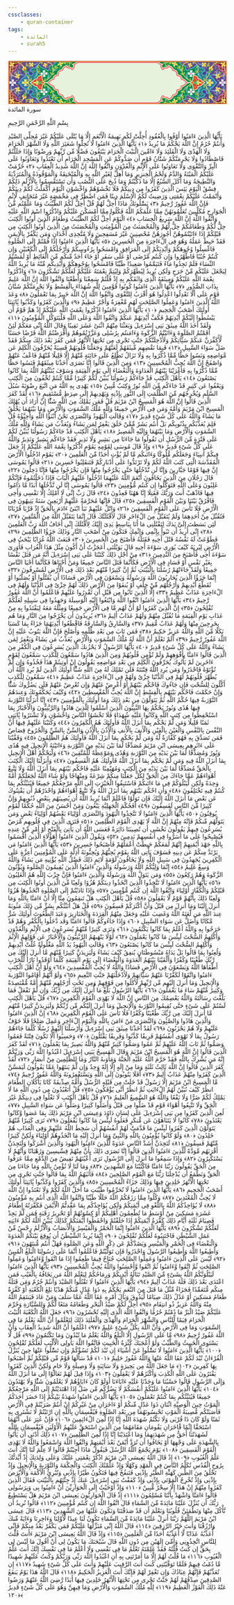 ```yaml
---
cssclasses:
    - quran-container
tags:
    - المائدة
    - surah5
---
```

<div class="quran-container">
<span class="second-border"></span>
<span class="border"></span>
<div class="head-container">
<img src="https://raw.githubusercontent.com/LORDyyyyy/obsidian-the_quran_vault/main/src/webview/surah_head.png" height=100>
<div class="surah-name">
<span class="surah-name-fnt">سورة المائدة</span>
</div>
</div>
<div class="quran-content">
<div class="name-of-god"> <p> بِسْمِ اللَّهِ الرَّحْمَنِ الرَّحِيمِ </p></div>
<p>
<span class="sign" id="f1">يَأَيُّهَا الَّذِينَ ءَامَنُوا أَوْفُوا بِالْعُقُودِ أُحِلَّتْ لَكُم بَهِيمَةُ الْأَنْعَمِ إِلَّا مَا يُتْلَى عَلَيْكُمْ غَيْرَ مُحِلِّى الصَّيْدِ وَأَنتُمْ حُرُمٌ إِنَّ اللَّهَ يَحْكُمُ مَا يُرِيدُ <span>﴿</span>١<span>﴾</span></span>
<span class="sign" id="f2">يَأَيُّهَا الَّذِينَ ءَامَنُوا لَا تُحِلُّوا شَعَئِرَ اللَّهِ وَلَا الشَّهْرَ الْحَرَامَ وَلَا الْهَدْىَ وَلَا الْقَلَئِدَ وَلَا ءَامِّينَ الْبَيْتَ الْحَرَامَ يَبْتَغُونَ فَضْلًا مِّن رَّبِّهِمْ وَرِضْوَنًا وَإِذَا حَلَلْتُمْ فَاصْطَادُوا وَلَا يَجْرِمَنَّكُمْ شَنََٔانُ قَوْمٍ أَن صَدُّوكُمْ عَنِ الْمَسْجِدِ الْحَرَامِ أَن تَعْتَدُوا وَتَعَاوَنُوا عَلَى الْبِرِّ وَالتَّقْوَى وَلَا تَعَاوَنُوا عَلَى الْإِثْمِ وَالْعُدْوَنِ وَاتَّقُوا اللَّهَ إِنَّ اللَّهَ شَدِيدُ الْعِقَابِ <span>﴿</span>٢<span>﴾</span></span>
<span class="sign" id="f3">حُرِّمَتْ عَلَيْكُمُ الْمَيْتَةُ وَالدَّمُ وَلَحْمُ الْخِنزِيرِ وَمَا أُهِلَّ لِغَيْرِ اللَّهِ بِهِ وَالْمُنْخَنِقَةُ وَالْمَوْقُوذَةُ وَالْمُتَرَدِّيَةُ وَالنَّطِيحَةُ وَمَا أَكَلَ السَّبُعُ إِلَّا مَا ذَكَّيْتُمْ وَمَا ذُبِحَ عَلَى النُّصُبِ وَأَن تَسْتَقْسِمُوا بِالْأَزْلَمِ ذَلِكُمْ فِسْقٌ الْيَوْمَ يَئِسَ الَّذِينَ كَفَرُوا مِن دِينِكُمْ فَلَا تَخْشَوْهُمْ وَاخْشَوْنِ الْيَوْمَ أَكْمَلْتُ لَكُمْ دِينَكُمْ وَأَتْمَمْتُ عَلَيْكُمْ نِعْمَتِى وَرَضِيتُ لَكُمُ الْإِسْلَمَ دِينًا فَمَنِ اضْطُرَّ فِى مَخْمَصَةٍ غَيْرَ مُتَجَانِفٍ لِّإِثْمٍ فَإِنَّ اللَّهَ غَفُورٌ رَّحِيمٌ <span>﴿</span>٣<span>﴾</span></span>
<span class="sign" id="f4">يَسَْٔلُونَكَ مَاذَا أُحِلَّ لَهُمْ قُلْ أُحِلَّ لَكُمُ الطَّيِّبَتُ وَمَا عَلَّمْتُم مِّنَ الْجَوَارِحِ مُكَلِّبِينَ تُعَلِّمُونَهُنَّ مِمَّا عَلَّمَكُمُ اللَّهُ فَكُلُوا مِمَّا أَمْسَكْنَ عَلَيْكُمْ وَاذْكُرُوا اسْمَ اللَّهِ عَلَيْهِ وَاتَّقُوا اللَّهَ إِنَّ اللَّهَ سَرِيعُ الْحِسَابِ <span>﴿</span>٤<span>﴾</span></span>
<span class="sign" id="f5">الْيَوْمَ أُحِلَّ لَكُمُ الطَّيِّبَتُ وَطَعَامُ الَّذِينَ أُوتُوا الْكِتَبَ حِلٌّ لَّكُمْ وَطَعَامُكُمْ حِلٌّ لَّهُمْ وَالْمُحْصَنَتُ مِنَ الْمُؤْمِنَتِ وَالْمُحْصَنَتُ مِنَ الَّذِينَ أُوتُوا الْكِتَبَ مِن قَبْلِكُمْ إِذَا ءَاتَيْتُمُوهُنَّ أُجُورَهُنَّ مُحْصِنِينَ غَيْرَ مُسَفِحِينَ وَلَا مُتَّخِذِى أَخْدَانٍ وَمَن يَكْفُرْ بِالْإِيمَنِ فَقَدْ حَبِطَ عَمَلُهُ وَهُوَ فِى الْءَاخِرَةِ مِنَ الْخَسِرِينَ <span>﴿</span>٥<span>﴾</span></span>
<span class="sign" id="f6">يَأَيُّهَا الَّذِينَ ءَامَنُوا إِذَا قُمْتُمْ إِلَى الصَّلَوةِ فَاغْسِلُوا وُجُوهَكُمْ وَأَيْدِيَكُمْ إِلَى الْمَرَافِقِ وَامْسَحُوا بِرُءُوسِكُمْ وَأَرْجُلَكُمْ إِلَى الْكَعْبَيْنِ وَإِن كُنتُمْ جُنُبًا فَاطَّهَّرُوا وَإِن كُنتُم مَّرْضَى أَوْ عَلَى سَفَرٍ أَوْ جَاءَ أَحَدٌ مِّنكُم مِّنَ الْغَائِطِ أَوْ لَمَسْتُمُ النِّسَاءَ فَلَمْ تَجِدُوا مَاءً فَتَيَمَّمُوا صَعِيدًا طَيِّبًا فَامْسَحُوا بِوُجُوهِكُمْ وَأَيْدِيكُم مِّنْهُ مَا يُرِيدُ اللَّهُ لِيَجْعَلَ عَلَيْكُم مِّنْ حَرَجٍ وَلَكِن يُرِيدُ لِيُطَهِّرَكُمْ وَلِيُتِمَّ نِعْمَتَهُ عَلَيْكُمْ لَعَلَّكُمْ تَشْكُرُونَ <span>﴿</span>٦<span>﴾</span></span>
<span class="sign" id="f7">وَاذْكُرُوا نِعْمَةَ اللَّهِ عَلَيْكُمْ وَمِيثَقَهُ الَّذِى وَاثَقَكُم بِهِ إِذْ قُلْتُمْ سَمِعْنَا وَأَطَعْنَا وَاتَّقُوا اللَّهَ إِنَّ اللَّهَ عَلِيمٌ بِذَاتِ الصُّدُورِ <span>﴿</span>٧<span>﴾</span></span>
<span class="sign" id="f8">يَأَيُّهَا الَّذِينَ ءَامَنُوا كُونُوا قَوَّمِينَ لِلَّهِ شُهَدَاءَ بِالْقِسْطِ وَلَا يَجْرِمَنَّكُمْ شَنََٔانُ قَوْمٍ عَلَى أَلَّا تَعْدِلُوا اعْدِلُوا هُوَ أَقْرَبُ لِلتَّقْوَى وَاتَّقُوا اللَّهَ إِنَّ اللَّهَ خَبِيرٌ بِمَا تَعْمَلُونَ <span>﴿</span>٨<span>﴾</span></span>
<span class="sign" id="f9">وَعَدَ اللَّهُ الَّذِينَ ءَامَنُوا وَعَمِلُوا الصَّلِحَتِ لَهُم مَّغْفِرَةٌ وَأَجْرٌ عَظِيمٌ <span>﴿</span>٩<span>﴾</span></span>
<span class="sign" id="f10">وَالَّذِينَ كَفَرُوا وَكَذَّبُوا بَِٔايَتِنَا أُولَئِكَ أَصْحَبُ الْجَحِيمِ <span>﴿</span>١۰<span>﴾</span></span>
<span class="sign" id="f11">يَأَيُّهَا الَّذِينَ ءَامَنُوا اذْكُرُوا نِعْمَتَ اللَّهِ عَلَيْكُمْ إِذْ هَمَّ قَوْمٌ أَن يَبْسُطُوا إِلَيْكُمْ أَيْدِيَهُمْ فَكَفَّ أَيْدِيَهُمْ عَنكُمْ وَاتَّقُوا اللَّهَ وَعَلَى اللَّهِ فَلْيَتَوَكَّلِ الْمُؤْمِنُونَ <span>﴿</span>١١<span>﴾</span></span>
<span class="sign" id="f12">وَلَقَدْ أَخَذَ اللَّهُ مِيثَقَ بَنِى إِسْرَءِيلَ وَبَعَثْنَا مِنْهُمُ اثْنَىْ عَشَرَ نَقِيبًا وَقَالَ اللَّهُ إِنِّى مَعَكُمْ لَئِنْ أَقَمْتُمُ الصَّلَوةَ وَءَاتَيْتُمُ الزَّكَوةَ وَءَامَنتُم بِرُسُلِى وَعَزَّرْتُمُوهُمْ وَأَقْرَضْتُمُ اللَّهَ قَرْضًا حَسَنًا لَّأُكَفِّرَنَّ عَنكُمْ سَئَِّاتِكُمْ وَلَأُدْخِلَنَّكُمْ جَنَّتٍ تَجْرِى مِن تَحْتِهَا الْأَنْهَرُ فَمَن كَفَرَ بَعْدَ ذَلِكَ مِنكُمْ فَقَدْ ضَلَّ سَوَاءَ السَّبِيلِ <span>﴿</span>١٢<span>﴾</span></span>
<span class="sign" id="f13">فَبِمَا نَقْضِهِم مِّيثَقَهُمْ لَعَنَّهُمْ وَجَعَلْنَا قُلُوبَهُمْ قَسِيَةً يُحَرِّفُونَ الْكَلِمَ عَن مَّوَاضِعِهِ وَنَسُوا حَظًّا مِّمَّا ذُكِّرُوا بِهِ وَلَا تَزَالُ تَطَّلِعُ عَلَى خَائِنَةٍ مِّنْهُمْ إِلَّا قَلِيلًا مِّنْهُمْ فَاعْفُ عَنْهُمْ وَاصْفَحْ إِنَّ اللَّهَ يُحِبُّ الْمُحْسِنِينَ <span>﴿</span>١٣<span>﴾</span></span>
<span class="sign" id="f14">وَمِنَ الَّذِينَ قَالُوا إِنَّا نَصَرَى أَخَذْنَا مِيثَقَهُمْ فَنَسُوا حَظًّا مِّمَّا ذُكِّرُوا بِهِ فَأَغْرَيْنَا بَيْنَهُمُ الْعَدَاوَةَ وَالْبَغْضَاءَ إِلَى يَوْمِ الْقِيَمَةِ وَسَوْفَ يُنَبِّئُهُمُ اللَّهُ بِمَا كَانُوا يَصْنَعُونَ <span>﴿</span>١٤<span>﴾</span></span>
<span class="sign" id="f15">يَأَهْلَ الْكِتَبِ قَدْ جَاءَكُمْ رَسُولُنَا يُبَيِّنُ لَكُمْ كَثِيرًا مِّمَّا كُنتُمْ تُخْفُونَ مِنَ الْكِتَبِ وَيَعْفُوا عَن كَثِيرٍ قَدْ جَاءَكُم مِّنَ اللَّهِ نُورٌ وَكِتَبٌ مُّبِينٌ <span>﴿</span>١٥<span>﴾</span></span>
<span class="sign" id="f16">يَهْدِى بِهِ اللَّهُ مَنِ اتَّبَعَ رِضْوَنَهُ سُبُلَ السَّلَمِ وَيُخْرِجُهُم مِّنَ الظُّلُمَتِ إِلَى النُّورِ بِإِذْنِهِ وَيَهْدِيهِمْ إِلَى صِرَطٍ مُّسْتَقِيمٍ <span>﴿</span>١٦<span>﴾</span></span>
<span class="sign" id="f17">لَّقَدْ كَفَرَ الَّذِينَ قَالُوا إِنَّ اللَّهَ هُوَ الْمَسِيحُ ابْنُ مَرْيَمَ قُلْ فَمَن يَمْلِكُ مِنَ اللَّهِ شَئًْا إِنْ أَرَادَ أَن يُهْلِكَ الْمَسِيحَ ابْنَ مَرْيَمَ وَأُمَّهُ وَمَن فِى الْأَرْضِ جَمِيعًا وَلِلَّهِ مُلْكُ السَّمَوَتِ وَالْأَرْضِ وَمَا بَيْنَهُمَا يَخْلُقُ مَا يَشَاءُ وَاللَّهُ عَلَى كُلِّ شَىْءٍ قَدِيرٌ <span>﴿</span>١٧<span>﴾</span></span>
<span class="sign" id="f18">وَقَالَتِ الْيَهُودُ وَالنَّصَرَى نَحْنُ أَبْنَؤُا اللَّهِ وَأَحِبَّؤُهُ قُلْ فَلِمَ يُعَذِّبُكُم بِذُنُوبِكُم بَلْ أَنتُم بَشَرٌ مِّمَّنْ خَلَقَ يَغْفِرُ لِمَن يَشَاءُ وَيُعَذِّبُ مَن يَشَاءُ وَلِلَّهِ مُلْكُ السَّمَوَتِ وَالْأَرْضِ وَمَا بَيْنَهُمَا وَإِلَيْهِ الْمَصِيرُ <span>﴿</span>١٨<span>﴾</span></span>
<span class="sign" id="f19">يَأَهْلَ الْكِتَبِ قَدْ جَاءَكُمْ رَسُولُنَا يُبَيِّنُ لَكُمْ عَلَى فَتْرَةٍ مِّنَ الرُّسُلِ أَن تَقُولُوا مَا جَاءَنَا مِن بَشِيرٍ وَلَا نَذِيرٍ فَقَدْ جَاءَكُم بَشِيرٌ وَنَذِيرٌ وَاللَّهُ عَلَى كُلِّ شَىْءٍ قَدِيرٌ <span>﴿</span>١٩<span>﴾</span></span>
<span class="sign" id="f20">وَإِذْ قَالَ مُوسَى لِقَوْمِهِ يَقَوْمِ اذْكُرُوا نِعْمَةَ اللَّهِ عَلَيْكُمْ إِذْ جَعَلَ فِيكُمْ أَنبِيَاءَ وَجَعَلَكُم مُّلُوكًا وَءَاتَىكُم مَّا لَمْ يُؤْتِ أَحَدًا مِّنَ الْعَلَمِينَ <span>﴿</span>٢۰<span>﴾</span></span>
<span class="sign" id="f21">يَقَوْمِ ادْخُلُوا الْأَرْضَ الْمُقَدَّسَةَ الَّتِى كَتَبَ اللَّهُ لَكُمْ وَلَا تَرْتَدُّوا عَلَى أَدْبَارِكُمْ فَتَنقَلِبُوا خَسِرِينَ <span>﴿</span>٢١<span>﴾</span></span>
<span class="sign" id="f22">قَالُوا يَمُوسَى إِنَّ فِيهَا قَوْمًا جَبَّارِينَ وَإِنَّا لَن نَّدْخُلَهَا حَتَّى يَخْرُجُوا مِنْهَا فَإِن يَخْرُجُوا مِنْهَا فَإِنَّا دَخِلُونَ <span>﴿</span>٢٢<span>﴾</span></span>
<span class="sign" id="f23">قَالَ رَجُلَانِ مِنَ الَّذِينَ يَخَافُونَ أَنْعَمَ اللَّهُ عَلَيْهِمَا ادْخُلُوا عَلَيْهِمُ الْبَابَ فَإِذَا دَخَلْتُمُوهُ فَإِنَّكُمْ غَلِبُونَ وَعَلَى اللَّهِ فَتَوَكَّلُوا إِن كُنتُم مُّؤْمِنِينَ <span>﴿</span>٢٣<span>﴾</span></span>
<span class="sign" id="f24">قَالُوا يَمُوسَى إِنَّا لَن نَّدْخُلَهَا أَبَدًا مَّا دَامُوا فِيهَا فَاذْهَبْ أَنتَ وَرَبُّكَ فَقَتِلَا إِنَّا هَهُنَا قَعِدُونَ <span>﴿</span>٢٤<span>﴾</span></span>
<span class="sign" id="f25">قَالَ رَبِّ إِنِّى لَا أَمْلِكُ إِلَّا نَفْسِى وَأَخِى فَافْرُقْ بَيْنَنَا وَبَيْنَ الْقَوْمِ الْفَسِقِينَ <span>﴿</span>٢٥<span>﴾</span></span>
<span class="sign" id="f26">قَالَ فَإِنَّهَا مُحَرَّمَةٌ عَلَيْهِمْ أَرْبَعِينَ سَنَةً يَتِيهُونَ فِى الْأَرْضِ فَلَا تَأْسَ عَلَى الْقَوْمِ الْفَسِقِينَ <span>﴿</span>٢٦<span>﴾</span></span>
<span class="sign" id="f27">وَاتْلُ عَلَيْهِمْ نَبَأَ ابْنَىْ ءَادَمَ بِالْحَقِّ إِذْ قَرَّبَا قُرْبَانًا فَتُقُبِّلَ مِنْ أَحَدِهِمَا وَلَمْ يُتَقَبَّلْ مِنَ الْءَاخَرِ قَالَ لَأَقْتُلَنَّكَ قَالَ إِنَّمَا يَتَقَبَّلُ اللَّهُ مِنَ الْمُتَّقِينَ <span>﴿</span>٢٧<span>﴾</span></span>
<span class="sign" id="f28">لَئِن بَسَطتَ إِلَىَّ يَدَكَ لِتَقْتُلَنِى مَا أَنَا بِبَاسِطٍ يَدِىَ إِلَيْكَ لِأَقْتُلَكَ إِنِّى أَخَافُ اللَّهَ رَبَّ الْعَلَمِينَ <span>﴿</span>٢٨<span>﴾</span></span>
<span class="sign" id="f29">إِنِّى أُرِيدُ أَن تَبُوأَ بِإِثْمِى وَإِثْمِكَ فَتَكُونَ مِنْ أَصْحَبِ النَّارِ وَذَلِكَ جَزَؤُا الظَّلِمِينَ <span>﴿</span>٢٩<span>﴾</span></span>
<span class="sign" id="f30">فَطَوَّعَتْ لَهُ نَفْسُهُ قَتْلَ أَخِيهِ فَقَتَلَهُ فَأَصْبَحَ مِنَ الْخَسِرِينَ <span>﴿</span>٣۰<span>﴾</span></span>
<span class="sign" id="f31">فَبَعَثَ اللَّهُ غُرَابًا يَبْحَثُ فِى الْأَرْضِ لِيُرِيَهُ كَيْفَ يُوَرِى سَوْءَةَ أَخِيهِ قَالَ يَوَيْلَتَى أَعَجَزْتُ أَنْ أَكُونَ مِثْلَ هَذَا الْغُرَابِ فَأُوَرِىَ سَوْءَةَ أَخِى فَأَصْبَحَ مِنَ النَّدِمِينَ <span>﴿</span>٣١<span>﴾</span></span>
<span class="sign" id="f32">مِنْ أَجْلِ ذَلِكَ كَتَبْنَا عَلَى بَنِى إِسْرَءِيلَ أَنَّهُ مَن قَتَلَ نَفْسًا بِغَيْرِ نَفْسٍ أَوْ فَسَادٍ فِى الْأَرْضِ فَكَأَنَّمَا قَتَلَ النَّاسَ جَمِيعًا وَمَنْ أَحْيَاهَا فَكَأَنَّمَا أَحْيَا النَّاسَ جَمِيعًا وَلَقَدْ جَاءَتْهُمْ رُسُلُنَا بِالْبَيِّنَتِ ثُمَّ إِنَّ كَثِيرًا مِّنْهُم بَعْدَ ذَلِكَ فِى الْأَرْضِ لَمُسْرِفُونَ <span>﴿</span>٣٢<span>﴾</span></span>
<span class="sign" id="f33">إِنَّمَا جَزَؤُا الَّذِينَ يُحَارِبُونَ اللَّهَ وَرَسُولَهُ وَيَسْعَوْنَ فِى الْأَرْضِ فَسَادًا أَن يُقَتَّلُوا أَوْ يُصَلَّبُوا أَوْ تُقَطَّعَ أَيْدِيهِمْ وَأَرْجُلُهُم مِّنْ خِلَفٍ أَوْ يُنفَوْا مِنَ الْأَرْضِ ذَلِكَ لَهُمْ خِزْىٌ فِى الدُّنْيَا وَلَهُمْ فِى الْءَاخِرَةِ عَذَابٌ عَظِيمٌ <span>﴿</span>٣٣<span>﴾</span></span>
<span class="sign" id="f34">إِلَّا الَّذِينَ تَابُوا مِن قَبْلِ أَن تَقْدِرُوا عَلَيْهِمْ فَاعْلَمُوا أَنَّ اللَّهَ غَفُورٌ رَّحِيمٌ <span>﴿</span>٣٤<span>﴾</span></span>
<span class="sign" id="f35">يَأَيُّهَا الَّذِينَ ءَامَنُوا اتَّقُوا اللَّهَ وَابْتَغُوا إِلَيْهِ الْوَسِيلَةَ وَجَهِدُوا فِى سَبِيلِهِ لَعَلَّكُمْ تُفْلِحُونَ <span>﴿</span>٣٥<span>﴾</span></span>
<span class="sign" id="f36">إِنَّ الَّذِينَ كَفَرُوا لَوْ أَنَّ لَهُم مَّا فِى الْأَرْضِ جَمِيعًا وَمِثْلَهُ مَعَهُ لِيَفْتَدُوا بِهِ مِنْ عَذَابِ يَوْمِ الْقِيَمَةِ مَا تُقُبِّلَ مِنْهُمْ وَلَهُمْ عَذَابٌ أَلِيمٌ <span>﴿</span>٣٦<span>﴾</span></span>
<span class="sign" id="f37">يُرِيدُونَ أَن يَخْرُجُوا مِنَ النَّارِ وَمَا هُم بِخَرِجِينَ مِنْهَا وَلَهُمْ عَذَابٌ مُّقِيمٌ <span>﴿</span>٣٧<span>﴾</span></span>
<span class="sign" id="f38">وَالسَّارِقُ وَالسَّارِقَةُ فَاقْطَعُوا أَيْدِيَهُمَا جَزَاءً بِمَا كَسَبَا نَكَلًا مِّنَ اللَّهِ وَاللَّهُ عَزِيزٌ حَكِيمٌ <span>﴿</span>٣٨<span>﴾</span></span>
<span class="sign" id="f39">فَمَن تَابَ مِن بَعْدِ ظُلْمِهِ وَأَصْلَحَ فَإِنَّ اللَّهَ يَتُوبُ عَلَيْهِ إِنَّ اللَّهَ غَفُورٌ رَّحِيمٌ <span>﴿</span>٣٩<span>﴾</span></span>
<span class="sign" id="f40">أَلَمْ تَعْلَمْ أَنَّ اللَّهَ لَهُ مُلْكُ السَّمَوَتِ وَالْأَرْضِ يُعَذِّبُ مَن يَشَاءُ وَيَغْفِرُ لِمَن يَشَاءُ وَاللَّهُ عَلَى كُلِّ شَىْءٍ قَدِيرٌ <span>﴿</span>٤۰<span>﴾</span></span>
<span class="sign" id="f41">يَأَيُّهَا الرَّسُولُ لَا يَحْزُنكَ الَّذِينَ يُسَرِعُونَ فِى الْكُفْرِ مِنَ الَّذِينَ قَالُوا ءَامَنَّا بِأَفْوَهِهِمْ وَلَمْ تُؤْمِن قُلُوبُهُمْ وَمِنَ الَّذِينَ هَادُوا سَمَّعُونَ لِلْكَذِبِ سَمَّعُونَ لِقَوْمٍ ءَاخَرِينَ لَمْ يَأْتُوكَ يُحَرِّفُونَ الْكَلِمَ مِن بَعْدِ مَوَاضِعِهِ يَقُولُونَ إِنْ أُوتِيتُمْ هَذَا فَخُذُوهُ وَإِن لَّمْ تُؤْتَوْهُ فَاحْذَرُوا وَمَن يُرِدِ اللَّهُ فِتْنَتَهُ فَلَن تَمْلِكَ لَهُ مِنَ اللَّهِ شَئًْا أُولَئِكَ الَّذِينَ لَمْ يُرِدِ اللَّهُ أَن يُطَهِّرَ قُلُوبَهُمْ لَهُمْ فِى الدُّنْيَا خِزْىٌ وَلَهُمْ فِى الْءَاخِرَةِ عَذَابٌ عَظِيمٌ <span>﴿</span>٤١<span>﴾</span></span>
<span class="sign" id="f42">سَمَّعُونَ لِلْكَذِبِ أَكَّلُونَ لِلسُّحْتِ فَإِن جَاءُوكَ فَاحْكُم بَيْنَهُمْ أَوْ أَعْرِضْ عَنْهُمْ وَإِن تُعْرِضْ عَنْهُمْ فَلَن يَضُرُّوكَ شَئًْا وَإِنْ حَكَمْتَ فَاحْكُم بَيْنَهُم بِالْقِسْطِ إِنَّ اللَّهَ يُحِبُّ الْمُقْسِطِينَ <span>﴿</span>٤٢<span>﴾</span></span>
<span class="sign" id="f43">وَكَيْفَ يُحَكِّمُونَكَ وَعِندَهُمُ التَّوْرَىةُ فِيهَا حُكْمُ اللَّهِ ثُمَّ يَتَوَلَّوْنَ مِن بَعْدِ ذَلِكَ وَمَا أُولَئِكَ بِالْمُؤْمِنِينَ <span>﴿</span>٤٣<span>﴾</span></span>
<span class="sign" id="f44">إِنَّا أَنزَلْنَا التَّوْرَىةَ فِيهَا هُدًى وَنُورٌ يَحْكُمُ بِهَا النَّبِيُّونَ الَّذِينَ أَسْلَمُوا لِلَّذِينَ هَادُوا وَالرَّبَّنِيُّونَ وَالْأَحْبَارُ بِمَا اسْتُحْفِظُوا مِن كِتَبِ اللَّهِ وَكَانُوا عَلَيْهِ شُهَدَاءَ فَلَا تَخْشَوُا النَّاسَ وَاخْشَوْنِ وَلَا تَشْتَرُوا بَِٔايَتِى ثَمَنًا قَلِيلًا وَمَن لَّمْ يَحْكُم بِمَا أَنزَلَ اللَّهُ فَأُولَئِكَ هُمُ الْكَفِرُونَ <span>﴿</span>٤٤<span>﴾</span></span>
<span class="sign" id="f45">وَكَتَبْنَا عَلَيْهِمْ فِيهَا أَنَّ النَّفْسَ بِالنَّفْسِ وَالْعَيْنَ بِالْعَيْنِ وَالْأَنفَ بِالْأَنفِ وَالْأُذُنَ بِالْأُذُنِ وَالسِّنَّ بِالسِّنِّ وَالْجُرُوحَ قِصَاصٌ فَمَن تَصَدَّقَ بِهِ فَهُوَ كَفَّارَةٌ لَّهُ وَمَن لَّمْ يَحْكُم بِمَا أَنزَلَ اللَّهُ فَأُولَئِكَ هُمُ الظَّلِمُونَ <span>﴿</span>٤٥<span>﴾</span></span>
<span class="sign" id="f46">وَقَفَّيْنَا عَلَى ءَاثَرِهِم بِعِيسَى ابْنِ مَرْيَمَ مُصَدِّقًا لِّمَا بَيْنَ يَدَيْهِ مِنَ التَّوْرَىةِ وَءَاتَيْنَهُ الْإِنجِيلَ فِيهِ هُدًى وَنُورٌ وَمُصَدِّقًا لِّمَا بَيْنَ يَدَيْهِ مِنَ التَّوْرَىةِ وَهُدًى وَمَوْعِظَةً لِّلْمُتَّقِينَ <span>﴿</span>٤٦<span>﴾</span></span>
<span class="sign" id="f47">وَلْيَحْكُمْ أَهْلُ الْإِنجِيلِ بِمَا أَنزَلَ اللَّهُ فِيهِ وَمَن لَّمْ يَحْكُم بِمَا أَنزَلَ اللَّهُ فَأُولَئِكَ هُمُ الْفَسِقُونَ <span>﴿</span>٤٧<span>﴾</span></span>
<span class="sign" id="f48">وَأَنزَلْنَا إِلَيْكَ الْكِتَبَ بِالْحَقِّ مُصَدِّقًا لِّمَا بَيْنَ يَدَيْهِ مِنَ الْكِتَبِ وَمُهَيْمِنًا عَلَيْهِ فَاحْكُم بَيْنَهُم بِمَا أَنزَلَ اللَّهُ وَلَا تَتَّبِعْ أَهْوَاءَهُمْ عَمَّا جَاءَكَ مِنَ الْحَقِّ لِكُلٍّ جَعَلْنَا مِنكُمْ شِرْعَةً وَمِنْهَاجًا وَلَوْ شَاءَ اللَّهُ لَجَعَلَكُمْ أُمَّةً وَحِدَةً وَلَكِن لِّيَبْلُوَكُمْ فِى مَا ءَاتَىكُمْ فَاسْتَبِقُوا الْخَيْرَتِ إِلَى اللَّهِ مَرْجِعُكُمْ جَمِيعًا فَيُنَبِّئُكُم بِمَا كُنتُمْ فِيهِ تَخْتَلِفُونَ <span>﴿</span>٤٨<span>﴾</span></span>
<span class="sign" id="f49">وَأَنِ احْكُم بَيْنَهُم بِمَا أَنزَلَ اللَّهُ وَلَا تَتَّبِعْ أَهْوَاءَهُمْ وَاحْذَرْهُمْ أَن يَفْتِنُوكَ عَن بَعْضِ مَا أَنزَلَ اللَّهُ إِلَيْكَ فَإِن تَوَلَّوْا فَاعْلَمْ أَنَّمَا يُرِيدُ اللَّهُ أَن يُصِيبَهُم بِبَعْضِ ذُنُوبِهِمْ وَإِنَّ كَثِيرًا مِّنَ النَّاسِ لَفَسِقُونَ <span>﴿</span>٤٩<span>﴾</span></span>
<span class="sign" id="f50">أَفَحُكْمَ الْجَهِلِيَّةِ يَبْغُونَ وَمَنْ أَحْسَنُ مِنَ اللَّهِ حُكْمًا لِّقَوْمٍ يُوقِنُونَ <span>﴿</span>٥۰<span>﴾</span></span>
<span class="sign" id="f51">يَأَيُّهَا الَّذِينَ ءَامَنُوا لَا تَتَّخِذُوا الْيَهُودَ وَالنَّصَرَى أَوْلِيَاءَ بَعْضُهُمْ أَوْلِيَاءُ بَعْضٍ وَمَن يَتَوَلَّهُم مِّنكُمْ فَإِنَّهُ مِنْهُمْ إِنَّ اللَّهَ لَا يَهْدِى الْقَوْمَ الظَّلِمِينَ <span>﴿</span>٥١<span>﴾</span></span>
<span class="sign" id="f52">فَتَرَى الَّذِينَ فِى قُلُوبِهِم مَّرَضٌ يُسَرِعُونَ فِيهِمْ يَقُولُونَ نَخْشَى أَن تُصِيبَنَا دَائِرَةٌ فَعَسَى اللَّهُ أَن يَأْتِىَ بِالْفَتْحِ أَوْ أَمْرٍ مِّنْ عِندِهِ فَيُصْبِحُوا عَلَى مَا أَسَرُّوا فِى أَنفُسِهِمْ نَدِمِينَ <span>﴿</span>٥٢<span>﴾</span></span>
<span class="sign" id="f53">وَيَقُولُ الَّذِينَ ءَامَنُوا أَهَؤُلَاءِ الَّذِينَ أَقْسَمُوا بِاللَّهِ جَهْدَ أَيْمَنِهِمْ إِنَّهُمْ لَمَعَكُمْ حَبِطَتْ أَعْمَلُهُمْ فَأَصْبَحُوا خَسِرِينَ <span>﴿</span>٥٣<span>﴾</span></span>
<span class="sign" id="f54">يَأَيُّهَا الَّذِينَ ءَامَنُوا مَن يَرْتَدَّ مِنكُمْ عَن دِينِهِ فَسَوْفَ يَأْتِى اللَّهُ بِقَوْمٍ يُحِبُّهُمْ وَيُحِبُّونَهُ أَذِلَّةٍ عَلَى الْمُؤْمِنِينَ أَعِزَّةٍ عَلَى الْكَفِرِينَ يُجَهِدُونَ فِى سَبِيلِ اللَّهِ وَلَا يَخَافُونَ لَوْمَةَ لَائِمٍ ذَلِكَ فَضْلُ اللَّهِ يُؤْتِيهِ مَن يَشَاءُ وَاللَّهُ وَسِعٌ عَلِيمٌ <span>﴿</span>٥٤<span>﴾</span></span>
<span class="sign" id="f55">إِنَّمَا وَلِيُّكُمُ اللَّهُ وَرَسُولُهُ وَالَّذِينَ ءَامَنُوا الَّذِينَ يُقِيمُونَ الصَّلَوةَ وَيُؤْتُونَ الزَّكَوةَ وَهُمْ رَكِعُونَ <span>﴿</span>٥٥<span>﴾</span></span>
<span class="sign" id="f56">وَمَن يَتَوَلَّ اللَّهَ وَرَسُولَهُ وَالَّذِينَ ءَامَنُوا فَإِنَّ حِزْبَ اللَّهِ هُمُ الْغَلِبُونَ <span>﴿</span>٥٦<span>﴾</span></span>
<span class="sign" id="f57">يَأَيُّهَا الَّذِينَ ءَامَنُوا لَا تَتَّخِذُوا الَّذِينَ اتَّخَذُوا دِينَكُمْ هُزُوًا وَلَعِبًا مِّنَ الَّذِينَ أُوتُوا الْكِتَبَ مِن قَبْلِكُمْ وَالْكُفَّارَ أَوْلِيَاءَ وَاتَّقُوا اللَّهَ إِن كُنتُم مُّؤْمِنِينَ <span>﴿</span>٥٧<span>﴾</span></span>
<span class="sign" id="f58">وَإِذَا نَادَيْتُمْ إِلَى الصَّلَوةِ اتَّخَذُوهَا هُزُوًا وَلَعِبًا ذَلِكَ بِأَنَّهُمْ قَوْمٌ لَّا يَعْقِلُونَ <span>﴿</span>٥٨<span>﴾</span></span>
<span class="sign" id="f59">قُلْ يَأَهْلَ الْكِتَبِ هَلْ تَنقِمُونَ مِنَّا إِلَّا أَنْ ءَامَنَّا بِاللَّهِ وَمَا أُنزِلَ إِلَيْنَا وَمَا أُنزِلَ مِن قَبْلُ وَأَنَّ أَكْثَرَكُمْ فَسِقُونَ <span>﴿</span>٥٩<span>﴾</span></span>
<span class="sign" id="f60">قُلْ هَلْ أُنَبِّئُكُم بِشَرٍّ مِّن ذَلِكَ مَثُوبَةً عِندَ اللَّهِ مَن لَّعَنَهُ اللَّهُ وَغَضِبَ عَلَيْهِ وَجَعَلَ مِنْهُمُ الْقِرَدَةَ وَالْخَنَازِيرَ وَعَبَدَ الطَّغُوتَ أُولَئِكَ شَرٌّ مَّكَانًا وَأَضَلُّ عَن سَوَاءِ السَّبِيلِ <span>﴿</span>٦۰<span>﴾</span></span>
<span class="sign" id="f61">وَإِذَا جَاءُوكُمْ قَالُوا ءَامَنَّا وَقَد دَّخَلُوا بِالْكُفْرِ وَهُمْ قَدْ خَرَجُوا بِهِ وَاللَّهُ أَعْلَمُ بِمَا كَانُوا يَكْتُمُونَ <span>﴿</span>٦١<span>﴾</span></span>
<span class="sign" id="f62">وَتَرَى كَثِيرًا مِّنْهُمْ يُسَرِعُونَ فِى الْإِثْمِ وَالْعُدْوَنِ وَأَكْلِهِمُ السُّحْتَ لَبِئْسَ مَا كَانُوا يَعْمَلُونَ <span>﴿</span>٦٢<span>﴾</span></span>
<span class="sign" id="f63">لَوْلَا يَنْهَىهُمُ الرَّبَّنِيُّونَ وَالْأَحْبَارُ عَن قَوْلِهِمُ الْإِثْمَ وَأَكْلِهِمُ السُّحْتَ لَبِئْسَ مَا كَانُوا يَصْنَعُونَ <span>﴿</span>٦٣<span>﴾</span></span>
<span class="sign" id="f64">وَقَالَتِ الْيَهُودُ يَدُ اللَّهِ مَغْلُولَةٌ غُلَّتْ أَيْدِيهِمْ وَلُعِنُوا بِمَا قَالُوا بَلْ يَدَاهُ مَبْسُوطَتَانِ يُنفِقُ كَيْفَ يَشَاءُ وَلَيَزِيدَنَّ كَثِيرًا مِّنْهُم مَّا أُنزِلَ إِلَيْكَ مِن رَّبِّكَ طُغْيَنًا وَكُفْرًا وَأَلْقَيْنَا بَيْنَهُمُ الْعَدَوَةَ وَالْبَغْضَاءَ إِلَى يَوْمِ الْقِيَمَةِ كُلَّمَا أَوْقَدُوا نَارًا لِّلْحَرْبِ أَطْفَأَهَا اللَّهُ وَيَسْعَوْنَ فِى الْأَرْضِ فَسَادًا وَاللَّهُ لَا يُحِبُّ الْمُفْسِدِينَ <span>﴿</span>٦٤<span>﴾</span></span>
<span class="sign" id="f65">وَلَوْ أَنَّ أَهْلَ الْكِتَبِ ءَامَنُوا وَاتَّقَوْا لَكَفَّرْنَا عَنْهُمْ سَئَِّاتِهِمْ وَلَأَدْخَلْنَهُمْ جَنَّتِ النَّعِيمِ <span>﴿</span>٦٥<span>﴾</span></span>
<span class="sign" id="f66">وَلَوْ أَنَّهُمْ أَقَامُوا التَّوْرَىةَ وَالْإِنجِيلَ وَمَا أُنزِلَ إِلَيْهِم مِّن رَّبِّهِمْ لَأَكَلُوا مِن فَوْقِهِمْ وَمِن تَحْتِ أَرْجُلِهِم مِّنْهُمْ أُمَّةٌ مُّقْتَصِدَةٌ وَكَثِيرٌ مِّنْهُمْ سَاءَ مَا يَعْمَلُونَ <span>﴿</span>٦٦<span>﴾</span></span>
<span class="sign" id="f67">يَأَيُّهَا الرَّسُولُ بَلِّغْ مَا أُنزِلَ إِلَيْكَ مِن رَّبِّكَ وَإِن لَّمْ تَفْعَلْ فَمَا بَلَّغْتَ رِسَالَتَهُ وَاللَّهُ يَعْصِمُكَ مِنَ النَّاسِ إِنَّ اللَّهَ لَا يَهْدِى الْقَوْمَ الْكَفِرِينَ <span>﴿</span>٦٧<span>﴾</span></span>
<span class="sign" id="f68">قُلْ يَأَهْلَ الْكِتَبِ لَسْتُمْ عَلَى شَىْءٍ حَتَّى تُقِيمُوا التَّوْرَىةَ وَالْإِنجِيلَ وَمَا أُنزِلَ إِلَيْكُم مِّن رَّبِّكُمْ وَلَيَزِيدَنَّ كَثِيرًا مِّنْهُم مَّا أُنزِلَ إِلَيْكَ مِن رَّبِّكَ طُغْيَنًا وَكُفْرًا فَلَا تَأْسَ عَلَى الْقَوْمِ الْكَفِرِينَ <span>﴿</span>٦٨<span>﴾</span></span>
<span class="sign" id="f69">إِنَّ الَّذِينَ ءَامَنُوا وَالَّذِينَ هَادُوا وَالصَّبُِٔونَ وَالنَّصَرَى مَنْ ءَامَنَ بِاللَّهِ وَالْيَوْمِ الْءَاخِرِ وَعَمِلَ صَلِحًا فَلَا خَوْفٌ عَلَيْهِمْ وَلَا هُمْ يَحْزَنُونَ <span>﴿</span>٦٩<span>﴾</span></span>
<span class="sign" id="f70">لَقَدْ أَخَذْنَا مِيثَقَ بَنِى إِسْرَءِيلَ وَأَرْسَلْنَا إِلَيْهِمْ رُسُلًا كُلَّمَا جَاءَهُمْ رَسُولٌ بِمَا لَا تَهْوَى أَنفُسُهُمْ فَرِيقًا كَذَّبُوا وَفَرِيقًا يَقْتُلُونَ <span>﴿</span>٧۰<span>﴾</span></span>
<span class="sign" id="f71">وَحَسِبُوا أَلَّا تَكُونَ فِتْنَةٌ فَعَمُوا وَصَمُّوا ثُمَّ تَابَ اللَّهُ عَلَيْهِمْ ثُمَّ عَمُوا وَصَمُّوا كَثِيرٌ مِّنْهُمْ وَاللَّهُ بَصِيرٌ بِمَا يَعْمَلُونَ <span>﴿</span>٧١<span>﴾</span></span>
<span class="sign" id="f72">لَقَدْ كَفَرَ الَّذِينَ قَالُوا إِنَّ اللَّهَ هُوَ الْمَسِيحُ ابْنُ مَرْيَمَ وَقَالَ الْمَسِيحُ يَبَنِى إِسْرَءِيلَ اعْبُدُوا اللَّهَ رَبِّى وَرَبَّكُمْ إِنَّهُ مَن يُشْرِكْ بِاللَّهِ فَقَدْ حَرَّمَ اللَّهُ عَلَيْهِ الْجَنَّةَ وَمَأْوَىهُ النَّارُ وَمَا لِلظَّلِمِينَ مِنْ أَنصَارٍ <span>﴿</span>٧٢<span>﴾</span></span>
<span class="sign" id="f73">لَّقَدْ كَفَرَ الَّذِينَ قَالُوا إِنَّ اللَّهَ ثَالِثُ ثَلَثَةٍ وَمَا مِنْ إِلَهٍ إِلَّا إِلَهٌ وَحِدٌ وَإِن لَّمْ يَنتَهُوا عَمَّا يَقُولُونَ لَيَمَسَّنَّ الَّذِينَ كَفَرُوا مِنْهُمْ عَذَابٌ أَلِيمٌ <span>﴿</span>٧٣<span>﴾</span></span>
<span class="sign" id="f74">أَفَلَا يَتُوبُونَ إِلَى اللَّهِ وَيَسْتَغْفِرُونَهُ وَاللَّهُ غَفُورٌ رَّحِيمٌ <span>﴿</span>٧٤<span>﴾</span></span>
<span class="sign" id="f75">مَّا الْمَسِيحُ ابْنُ مَرْيَمَ إِلَّا رَسُولٌ قَدْ خَلَتْ مِن قَبْلِهِ الرُّسُلُ وَأُمُّهُ صِدِّيقَةٌ كَانَا يَأْكُلَانِ الطَّعَامَ انظُرْ كَيْفَ نُبَيِّنُ لَهُمُ الْءَايَتِ ثُمَّ انظُرْ أَنَّى يُؤْفَكُونَ <span>﴿</span>٧٥<span>﴾</span></span>
<span class="sign" id="f76">قُلْ أَتَعْبُدُونَ مِن دُونِ اللَّهِ مَا لَا يَمْلِكُ لَكُمْ ضَرًّا وَلَا نَفْعًا وَاللَّهُ هُوَ السَّمِيعُ الْعَلِيمُ <span>﴿</span>٧٦<span>﴾</span></span>
<span class="sign" id="f77">قُلْ يَأَهْلَ الْكِتَبِ لَا تَغْلُوا فِى دِينِكُمْ غَيْرَ الْحَقِّ وَلَا تَتَّبِعُوا أَهْوَاءَ قَوْمٍ قَدْ ضَلُّوا مِن قَبْلُ وَأَضَلُّوا كَثِيرًا وَضَلُّوا عَن سَوَاءِ السَّبِيلِ <span>﴿</span>٧٧<span>﴾</span></span>
<span class="sign" id="f78">لُعِنَ الَّذِينَ كَفَرُوا مِن بَنِى إِسْرَءِيلَ عَلَى لِسَانِ دَاوُدَ وَعِيسَى ابْنِ مَرْيَمَ ذَلِكَ بِمَا عَصَوا وَّكَانُوا يَعْتَدُونَ <span>﴿</span>٧٨<span>﴾</span></span>
<span class="sign" id="f79">كَانُوا لَا يَتَنَاهَوْنَ عَن مُّنكَرٍ فَعَلُوهُ لَبِئْسَ مَا كَانُوا يَفْعَلُونَ <span>﴿</span>٧٩<span>﴾</span></span>
<span class="sign" id="f80">تَرَى كَثِيرًا مِّنْهُمْ يَتَوَلَّوْنَ الَّذِينَ كَفَرُوا لَبِئْسَ مَا قَدَّمَتْ لَهُمْ أَنفُسُهُمْ أَن سَخِطَ اللَّهُ عَلَيْهِمْ وَفِى الْعَذَابِ هُمْ خَلِدُونَ <span>﴿</span>٨۰<span>﴾</span></span>
<span class="sign" id="f81">وَلَوْ كَانُوا يُؤْمِنُونَ بِاللَّهِ وَالنَّبِىِّ وَمَا أُنزِلَ إِلَيْهِ مَا اتَّخَذُوهُمْ أَوْلِيَاءَ وَلَكِنَّ كَثِيرًا مِّنْهُمْ فَسِقُونَ <span>﴿</span>٨١<span>﴾</span></span>
<span class="sign" id="f82">لَتَجِدَنَّ أَشَدَّ النَّاسِ عَدَوَةً لِّلَّذِينَ ءَامَنُوا الْيَهُودَ وَالَّذِينَ أَشْرَكُوا وَلَتَجِدَنَّ أَقْرَبَهُم مَّوَدَّةً لِّلَّذِينَ ءَامَنُوا الَّذِينَ قَالُوا إِنَّا نَصَرَى ذَلِكَ بِأَنَّ مِنْهُمْ قِسِّيسِينَ وَرُهْبَانًا وَأَنَّهُمْ لَا يَسْتَكْبِرُونَ <span>﴿</span>٨٢<span>﴾</span></span>
<span class="sign" id="f83">وَإِذَا سَمِعُوا مَا أُنزِلَ إِلَى الرَّسُولِ تَرَى أَعْيُنَهُمْ تَفِيضُ مِنَ الدَّمْعِ مِمَّا عَرَفُوا مِنَ الْحَقِّ يَقُولُونَ رَبَّنَا ءَامَنَّا فَاكْتُبْنَا مَعَ الشَّهِدِينَ <span>﴿</span>٨٣<span>﴾</span></span>
<span class="sign" id="f84">وَمَا لَنَا لَا نُؤْمِنُ بِاللَّهِ وَمَا جَاءَنَا مِنَ الْحَقِّ وَنَطْمَعُ أَن يُدْخِلَنَا رَبُّنَا مَعَ الْقَوْمِ الصَّلِحِينَ <span>﴿</span>٨٤<span>﴾</span></span>
<span class="sign" id="f85">فَأَثَبَهُمُ اللَّهُ بِمَا قَالُوا جَنَّتٍ تَجْرِى مِن تَحْتِهَا الْأَنْهَرُ خَلِدِينَ فِيهَا وَذَلِكَ جَزَاءُ الْمُحْسِنِينَ <span>﴿</span>٨٥<span>﴾</span></span>
<span class="sign" id="f86">وَالَّذِينَ كَفَرُوا وَكَذَّبُوا بَِٔايَتِنَا أُولَئِكَ أَصْحَبُ الْجَحِيمِ <span>﴿</span>٨٦<span>﴾</span></span>
<span class="sign" id="f87">يَأَيُّهَا الَّذِينَ ءَامَنُوا لَا تُحَرِّمُوا طَيِّبَتِ مَا أَحَلَّ اللَّهُ لَكُمْ وَلَا تَعْتَدُوا إِنَّ اللَّهَ لَا يُحِبُّ الْمُعْتَدِينَ <span>﴿</span>٨٧<span>﴾</span></span>
<span class="sign" id="f88">وَكُلُوا مِمَّا رَزَقَكُمُ اللَّهُ حَلَلًا طَيِّبًا وَاتَّقُوا اللَّهَ الَّذِى أَنتُم بِهِ مُؤْمِنُونَ <span>﴿</span>٨٨<span>﴾</span></span>
<span class="sign" id="f89">لَا يُؤَاخِذُكُمُ اللَّهُ بِاللَّغْوِ فِى أَيْمَنِكُمْ وَلَكِن يُؤَاخِذُكُم بِمَا عَقَّدتُّمُ الْأَيْمَنَ فَكَفَّرَتُهُ إِطْعَامُ عَشَرَةِ مَسَكِينَ مِنْ أَوْسَطِ مَا تُطْعِمُونَ أَهْلِيكُمْ أَوْ كِسْوَتُهُمْ أَوْ تَحْرِيرُ رَقَبَةٍ فَمَن لَّمْ يَجِدْ فَصِيَامُ ثَلَثَةِ أَيَّامٍ ذَلِكَ كَفَّرَةُ أَيْمَنِكُمْ إِذَا حَلَفْتُمْ وَاحْفَظُوا أَيْمَنَكُمْ كَذَلِكَ يُبَيِّنُ اللَّهُ لَكُمْ ءَايَتِهِ لَعَلَّكُمْ تَشْكُرُونَ <span>﴿</span>٨٩<span>﴾</span></span>
<span class="sign" id="f90">يَأَيُّهَا الَّذِينَ ءَامَنُوا إِنَّمَا الْخَمْرُ وَالْمَيْسِرُ وَالْأَنصَابُ وَالْأَزْلَمُ رِجْسٌ مِّنْ عَمَلِ الشَّيْطَنِ فَاجْتَنِبُوهُ لَعَلَّكُمْ تُفْلِحُونَ <span>﴿</span>٩۰<span>﴾</span></span>
<span class="sign" id="f91">إِنَّمَا يُرِيدُ الشَّيْطَنُ أَن يُوقِعَ بَيْنَكُمُ الْعَدَوَةَ وَالْبَغْضَاءَ فِى الْخَمْرِ وَالْمَيْسِرِ وَيَصُدَّكُمْ عَن ذِكْرِ اللَّهِ وَعَنِ الصَّلَوةِ فَهَلْ أَنتُم مُّنتَهُونَ <span>﴿</span>٩١<span>﴾</span></span>
<span class="sign" id="f92">وَأَطِيعُوا اللَّهَ وَأَطِيعُوا الرَّسُولَ وَاحْذَرُوا فَإِن تَوَلَّيْتُمْ فَاعْلَمُوا أَنَّمَا عَلَى رَسُولِنَا الْبَلَغُ الْمُبِينُ <span>﴿</span>٩٢<span>﴾</span></span>
<span class="sign" id="f93">لَيْسَ عَلَى الَّذِينَ ءَامَنُوا وَعَمِلُوا الصَّلِحَتِ جُنَاحٌ فِيمَا طَعِمُوا إِذَا مَا اتَّقَوا وَّءَامَنُوا وَعَمِلُوا الصَّلِحَتِ ثُمَّ اتَّقَوا وَّءَامَنُوا ثُمَّ اتَّقَوا وَّأَحْسَنُوا وَاللَّهُ يُحِبُّ الْمُحْسِنِينَ <span>﴿</span>٩٣<span>﴾</span></span>
<span class="sign" id="f94">يَأَيُّهَا الَّذِينَ ءَامَنُوا لَيَبْلُوَنَّكُمُ اللَّهُ بِشَىْءٍ مِّنَ الصَّيْدِ تَنَالُهُ أَيْدِيكُمْ وَرِمَاحُكُمْ لِيَعْلَمَ اللَّهُ مَن يَخَافُهُ بِالْغَيْبِ فَمَنِ اعْتَدَى بَعْدَ ذَلِكَ فَلَهُ عَذَابٌ أَلِيمٌ <span>﴿</span>٩٤<span>﴾</span></span>
<span class="sign" id="f95">يَأَيُّهَا الَّذِينَ ءَامَنُوا لَا تَقْتُلُوا الصَّيْدَ وَأَنتُمْ حُرُمٌ وَمَن قَتَلَهُ مِنكُم مُّتَعَمِّدًا فَجَزَاءٌ مِّثْلُ مَا قَتَلَ مِنَ النَّعَمِ يَحْكُمُ بِهِ ذَوَا عَدْلٍ مِّنكُمْ هَدْيًا بَلِغَ الْكَعْبَةِ أَوْ كَفَّرَةٌ طَعَامُ مَسَكِينَ أَوْ عَدْلُ ذَلِكَ صِيَامًا لِّيَذُوقَ وَبَالَ أَمْرِهِ عَفَا اللَّهُ عَمَّا سَلَفَ وَمَنْ عَادَ فَيَنتَقِمُ اللَّهُ مِنْهُ وَاللَّهُ عَزِيزٌ ذُو انتِقَامٍ <span>﴿</span>٩٥<span>﴾</span></span>
<span class="sign" id="f96">أُحِلَّ لَكُمْ صَيْدُ الْبَحْرِ وَطَعَامُهُ مَتَعًا لَّكُمْ وَلِلسَّيَّارَةِ وَحُرِّمَ عَلَيْكُمْ صَيْدُ الْبَرِّ مَا دُمْتُمْ حُرُمًا وَاتَّقُوا اللَّهَ الَّذِى إِلَيْهِ تُحْشَرُونَ <span>﴿</span>٩٦<span>﴾</span></span>
<span class="sign" id="f97">جَعَلَ اللَّهُ الْكَعْبَةَ الْبَيْتَ الْحَرَامَ قِيَمًا لِّلنَّاسِ وَالشَّهْرَ الْحَرَامَ وَالْهَدْىَ وَالْقَلَئِدَ ذَلِكَ لِتَعْلَمُوا أَنَّ اللَّهَ يَعْلَمُ مَا فِى السَّمَوَتِ وَمَا فِى الْأَرْضِ وَأَنَّ اللَّهَ بِكُلِّ شَىْءٍ عَلِيمٌ <span>﴿</span>٩٧<span>﴾</span></span>
<span class="sign" id="f98">اعْلَمُوا أَنَّ اللَّهَ شَدِيدُ الْعِقَابِ وَأَنَّ اللَّهَ غَفُورٌ رَّحِيمٌ <span>﴿</span>٩٨<span>﴾</span></span>
<span class="sign" id="f99">مَّا عَلَى الرَّسُولِ إِلَّا الْبَلَغُ وَاللَّهُ يَعْلَمُ مَا تُبْدُونَ وَمَا تَكْتُمُونَ <span>﴿</span>٩٩<span>﴾</span></span>
<span class="sign" id="f100">قُل لَّا يَسْتَوِى الْخَبِيثُ وَالطَّيِّبُ وَلَوْ أَعْجَبَكَ كَثْرَةُ الْخَبِيثِ فَاتَّقُوا اللَّهَ يَأُولِى الْأَلْبَبِ لَعَلَّكُمْ تُفْلِحُونَ <span>﴿</span>١۰۰<span>﴾</span></span>
<span class="sign" id="f101">يَأَيُّهَا الَّذِينَ ءَامَنُوا لَا تَسَْٔلُوا عَنْ أَشْيَاءَ إِن تُبْدَ لَكُمْ تَسُؤْكُمْ وَإِن تَسَْٔلُوا عَنْهَا حِينَ يُنَزَّلُ الْقُرْءَانُ تُبْدَ لَكُمْ عَفَا اللَّهُ عَنْهَا وَاللَّهُ غَفُورٌ حَلِيمٌ <span>﴿</span>١۰١<span>﴾</span></span>
<span class="sign" id="f102">قَدْ سَأَلَهَا قَوْمٌ مِّن قَبْلِكُمْ ثُمَّ أَصْبَحُوا بِهَا كَفِرِينَ <span>﴿</span>١۰٢<span>﴾</span></span>
<span class="sign" id="f103">مَا جَعَلَ اللَّهُ مِن بَحِيرَةٍ وَلَا سَائِبَةٍ وَلَا وَصِيلَةٍ وَلَا حَامٍ وَلَكِنَّ الَّذِينَ كَفَرُوا يَفْتَرُونَ عَلَى اللَّهِ الْكَذِبَ وَأَكْثَرُهُمْ لَا يَعْقِلُونَ <span>﴿</span>١۰٣<span>﴾</span></span>
<span class="sign" id="f104">وَإِذَا قِيلَ لَهُمْ تَعَالَوْا إِلَى مَا أَنزَلَ اللَّهُ وَإِلَى الرَّسُولِ قَالُوا حَسْبُنَا مَا وَجَدْنَا عَلَيْهِ ءَابَاءَنَا أَوَلَوْ كَانَ ءَابَاؤُهُمْ لَا يَعْلَمُونَ شَئًْا وَلَا يَهْتَدُونَ <span>﴿</span>١۰٤<span>﴾</span></span>
<span class="sign" id="f105">يَأَيُّهَا الَّذِينَ ءَامَنُوا عَلَيْكُمْ أَنفُسَكُمْ لَا يَضُرُّكُم مَّن ضَلَّ إِذَا اهْتَدَيْتُمْ إِلَى اللَّهِ مَرْجِعُكُمْ جَمِيعًا فَيُنَبِّئُكُم بِمَا كُنتُمْ تَعْمَلُونَ <span>﴿</span>١۰٥<span>﴾</span></span>
<span class="sign" id="f106">يَأَيُّهَا الَّذِينَ ءَامَنُوا شَهَدَةُ بَيْنِكُمْ إِذَا حَضَرَ أَحَدَكُمُ الْمَوْتُ حِينَ الْوَصِيَّةِ اثْنَانِ ذَوَا عَدْلٍ مِّنكُمْ أَوْ ءَاخَرَانِ مِنْ غَيْرِكُمْ إِنْ أَنتُمْ ضَرَبْتُمْ فِى الْأَرْضِ فَأَصَبَتْكُم مُّصِيبَةُ الْمَوْتِ تَحْبِسُونَهُمَا مِن بَعْدِ الصَّلَوةِ فَيُقْسِمَانِ بِاللَّهِ إِنِ ارْتَبْتُمْ لَا نَشْتَرِى بِهِ ثَمَنًا وَلَوْ كَانَ ذَا قُرْبَى وَلَا نَكْتُمُ شَهَدَةَ اللَّهِ إِنَّا إِذًا لَّمِنَ الْءَاثِمِينَ <span>﴿</span>١۰٦<span>﴾</span></span>
<span class="sign" id="f107">فَإِنْ عُثِرَ عَلَى أَنَّهُمَا اسْتَحَقَّا إِثْمًا فََٔاخَرَانِ يَقُومَانِ مَقَامَهُمَا مِنَ الَّذِينَ اسْتَحَقَّ عَلَيْهِمُ الْأَوْلَيَنِ فَيُقْسِمَانِ بِاللَّهِ لَشَهَدَتُنَا أَحَقُّ مِن شَهَدَتِهِمَا وَمَا اعْتَدَيْنَا إِنَّا إِذًا لَّمِنَ الظَّلِمِينَ <span>﴿</span>١۰٧<span>﴾</span></span>
<span class="sign" id="f108">ذَلِكَ أَدْنَى أَن يَأْتُوا بِالشَّهَدَةِ عَلَى وَجْهِهَا أَوْ يَخَافُوا أَن تُرَدَّ أَيْمَنٌ بَعْدَ أَيْمَنِهِمْ وَاتَّقُوا اللَّهَ وَاسْمَعُوا وَاللَّهُ لَا يَهْدِى الْقَوْمَ الْفَسِقِينَ <span>﴿</span>١۰٨<span>﴾</span></span>
<span class="sign" id="f109">يَوْمَ يَجْمَعُ اللَّهُ الرُّسُلَ فَيَقُولُ مَاذَا أُجِبْتُمْ قَالُوا لَا عِلْمَ لَنَا إِنَّكَ أَنتَ عَلَّمُ الْغُيُوبِ <span>﴿</span>١۰٩<span>﴾</span></span>
<span class="sign" id="f110">إِذْ قَالَ اللَّهُ يَعِيسَى ابْنَ مَرْيَمَ اذْكُرْ نِعْمَتِى عَلَيْكَ وَعَلَى وَلِدَتِكَ إِذْ أَيَّدتُّكَ بِرُوحِ الْقُدُسِ تُكَلِّمُ النَّاسَ فِى الْمَهْدِ وَكَهْلًا وَإِذْ عَلَّمْتُكَ الْكِتَبَ وَالْحِكْمَةَ وَالتَّوْرَىةَ وَالْإِنجِيلَ وَإِذْ تَخْلُقُ مِنَ الطِّينِ كَهَئَْةِ الطَّيْرِ بِإِذْنِى فَتَنفُخُ فِيهَا فَتَكُونُ طَيْرًا بِإِذْنِى وَتُبْرِئُ الْأَكْمَهَ وَالْأَبْرَصَ بِإِذْنِى وَإِذْ تُخْرِجُ الْمَوْتَى بِإِذْنِى وَإِذْ كَفَفْتُ بَنِى إِسْرَءِيلَ عَنكَ إِذْ جِئْتَهُم بِالْبَيِّنَتِ فَقَالَ الَّذِينَ كَفَرُوا مِنْهُمْ إِنْ هَذَا إِلَّا سِحْرٌ مُّبِينٌ <span>﴿</span>١١۰<span>﴾</span></span>
<span class="sign" id="f111">وَإِذْ أَوْحَيْتُ إِلَى الْحَوَارِيِّنَ أَنْ ءَامِنُوا بِى وَبِرَسُولِى قَالُوا ءَامَنَّا وَاشْهَدْ بِأَنَّنَا مُسْلِمُونَ <span>﴿</span>١١١<span>﴾</span></span>
<span class="sign" id="f112">إِذْ قَالَ الْحَوَارِيُّونَ يَعِيسَى ابْنَ مَرْيَمَ هَلْ يَسْتَطِيعُ رَبُّكَ أَن يُنَزِّلَ عَلَيْنَا مَائِدَةً مِّنَ السَّمَاءِ قَالَ اتَّقُوا اللَّهَ إِن كُنتُم مُّؤْمِنِينَ <span>﴿</span>١١٢<span>﴾</span></span>
<span class="sign" id="f113">قَالُوا نُرِيدُ أَن نَّأْكُلَ مِنْهَا وَتَطْمَئِنَّ قُلُوبُنَا وَنَعْلَمَ أَن قَدْ صَدَقْتَنَا وَنَكُونَ عَلَيْهَا مِنَ الشَّهِدِينَ <span>﴿</span>١١٣<span>﴾</span></span>
<span class="sign" id="f114">قَالَ عِيسَى ابْنُ مَرْيَمَ اللَّهُمَّ رَبَّنَا أَنزِلْ عَلَيْنَا مَائِدَةً مِّنَ السَّمَاءِ تَكُونُ لَنَا عِيدًا لِّأَوَّلِنَا وَءَاخِرِنَا وَءَايَةً مِّنكَ وَارْزُقْنَا وَأَنتَ خَيْرُ الرَّزِقِينَ <span>﴿</span>١١٤<span>﴾</span></span>
<span class="sign" id="f115">قَالَ اللَّهُ إِنِّى مُنَزِّلُهَا عَلَيْكُمْ فَمَن يَكْفُرْ بَعْدُ مِنكُمْ فَإِنِّى أُعَذِّبُهُ عَذَابًا لَّا أُعَذِّبُهُ أَحَدًا مِّنَ الْعَلَمِينَ <span>﴿</span>١١٥<span>﴾</span></span>
<span class="sign" id="f116">وَإِذْ قَالَ اللَّهُ يَعِيسَى ابْنَ مَرْيَمَ ءَأَنتَ قُلْتَ لِلنَّاسِ اتَّخِذُونِى وَأُمِّىَ إِلَهَيْنِ مِن دُونِ اللَّهِ قَالَ سُبْحَنَكَ مَا يَكُونُ لِى أَنْ أَقُولَ مَا لَيْسَ لِى بِحَقٍّ إِن كُنتُ قُلْتُهُ فَقَدْ عَلِمْتَهُ تَعْلَمُ مَا فِى نَفْسِى وَلَا أَعْلَمُ مَا فِى نَفْسِكَ إِنَّكَ أَنتَ عَلَّمُ الْغُيُوبِ <span>﴿</span>١١٦<span>﴾</span></span>
<span class="sign" id="f117">مَا قُلْتُ لَهُمْ إِلَّا مَا أَمَرْتَنِى بِهِ أَنِ اعْبُدُوا اللَّهَ رَبِّى وَرَبَّكُمْ وَكُنتُ عَلَيْهِمْ شَهِيدًا مَّا دُمْتُ فِيهِمْ فَلَمَّا تَوَفَّيْتَنِى كُنتَ أَنتَ الرَّقِيبَ عَلَيْهِمْ وَأَنتَ عَلَى كُلِّ شَىْءٍ شَهِيدٌ <span>﴿</span>١١٧<span>﴾</span></span>
<span class="sign" id="f118">إِن تُعَذِّبْهُمْ فَإِنَّهُمْ عِبَادُكَ وَإِن تَغْفِرْ لَهُمْ فَإِنَّكَ أَنتَ الْعَزِيزُ الْحَكِيمُ <span>﴿</span>١١٨<span>﴾</span></span>
<span class="sign" id="f119">قَالَ اللَّهُ هَذَا يَوْمُ يَنفَعُ الصَّدِقِينَ صِدْقُهُمْ لَهُمْ جَنَّتٌ تَجْرِى مِن تَحْتِهَا الْأَنْهَرُ خَلِدِينَ فِيهَا أَبَدًا رَّضِىَ اللَّهُ عَنْهُمْ وَرَضُوا عَنْهُ ذَلِكَ الْفَوْزُ الْعَظِيمُ <span>﴿</span>١١٩<span>﴾</span></span>
<span class="sign" id="f120">لِلَّهِ مُلْكُ السَّمَوَتِ وَالْأَرْضِ وَمَا فِيهِنَّ وَهُوَ عَلَى كُلِّ شَىْءٍ قَدِيرٌ <span>﴿</span>١٢۰<span>﴾</span></span>

</p>
</div>
<span class="border" style="margin-top:25px;"></span>
<span class="second-border-bottom"></span>
</div>
